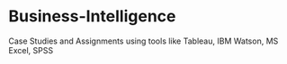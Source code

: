 # Business-Intelligence
Case Studies and Assignments using tools like Tableau, IBM Watson, MS Excel, SPSS
